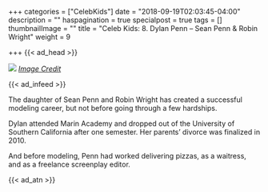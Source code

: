 +++
categories = ["CelebKids"]
date = "2018-09-19T02:03:45-04:00"
description = ""
haspagination = true
specialpost = true
tags = []
thumbnailImage = ""
title = "Celeb Kids: 8. Dylan Penn – Sean Penn & Robin Wright"
weight = 9

+++
{{< ad_head >}}

![](/uploads/21.jpg)
[_Image Credit_](http://americanupbeat.com/kids-of-famous-parents-where-are-they-now/23/)

{{< ad_infeed >}}

The daughter of Sean Penn and Robin Wright has created a successful modeling career, but not before going through a few hardships.

Dylan attended Marin Academy and dropped out of the University of Southern California after one semester. Her parents’ divorce was finalized in 2010.

And before modeling, Penn had worked delivering pizzas, as a waitress, and as a freelance screenplay editor.

{{< ad_atn >}}
